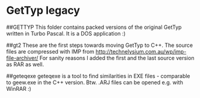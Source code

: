 # GetTyp legacy

##GETTYP
This folder contains packed versions of the original GetTyp written in Turbo Pascal.
It is a DOS application :)

##gt2
These are the first steps towards moving GetTyp to C++.
The source files are compressed with IMP from http://technelysium.com.au/wp/imp-file-archiver/
For sanity reasons I added the first and the last source version as RAR as well.

##geteqexe
geteqexe is a tool to find similarities in EXE files - comparable to geew.exe in the C++ version.
Btw. .ARJ files can be opened e.g. with WinRAR :)
